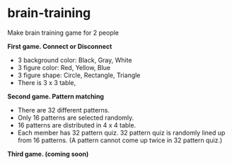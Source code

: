 # brain-training
Make brain training game for 2 people

**First game. Connect or Disconnect**
- 3 background color: Black, Gray, White
- 3 figure color: Red, Yellow, Blue
- 3 figure shape: Circle, Rectangle, Triangle
- There is 3 x 3 table,

**Second game. Pattern matching**
- There are 32 different patterns.
- Only 16 patterns are selected randomly.
- 16 patterns are distributed in 4 x 4 table.
- Each member has 32 pattern quiz. 32 pattern quiz is randomly lined up from 16 patterns. (A pattern cannot come up twice in 32 pattern quiz.)

**Third  game. (coming soon)**
